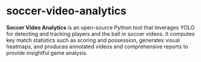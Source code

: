 # soccer-video-analytics
 **Soccer Video Analytics** is an open-source Python tool that leverages YOLO for detecting and tracking players and the ball in soccer videos. It computes key match statistics such as scoring and possession, generates visual heatmaps, and produces annotated videos and comprehensive reports to provide insightful game analysis.
